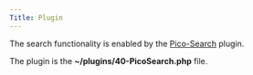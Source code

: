 ```yaml
---
Title: Plugin
---
```


The search functionality is enabled by the [Pico-Search](https://github.com/PontusHorn/Pico-Search "PontusHorn Pico-Search in GitHub") plugin.

The plugin is the **~/plugins/40-PicoSearch.php** file.
